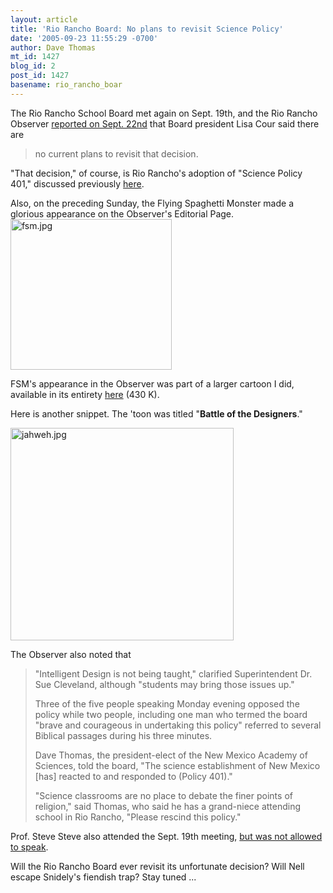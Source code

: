 ```yaml
---
layout: article
title: 'Rio Rancho Board: No plans to revisit Science Policy'
date: '2005-09-23 11:55:29 -0700'
author: Dave Thomas
mt_id: 1427
blog_id: 2
post_id: 1427
basename: rio_rancho_boar
---
```

The Rio Rancho School Board met again on Sept. 19th, and the Rio Rancho Observer [reported on Sept. 22nd](http://www.observer-online.com/articles/2005/09/22/news/story2.txt) that Board president Lisa Cour said there are 

> no current plans to revisit that decision.

"That decision," of course, is Rio Rancho's adoption of "Science Policy 401," discussed previously [here](/archives/2005/09/more-reaction-t.html).

Also, on the preceding Sunday, the Flying Spaghetti Monster made a glorious appearance on the Observer's Editorial Page.
<img src="http://www.pandasthumb.org/archives/new_mexico/fsm.jpg" alt="fsm.jpg" width="258" height="241" style="" />

FSM's appearance in the Observer was part of a larger cartoon I did, available in its entirety [here](http://www.nmsr.org/FSM_OBS4.JPG) (430 K).

Here is another snippet.  The 'toon was titled "**Battle of the Designers**."

<img src="http://www.pandasthumb.org/archives/new_mexico/jahweh.jpg" alt="jahweh.jpg" width="357" height="340" style="" />

The Observer also noted that 

> "Intelligent Design is not being taught," clarified Superintendent Dr. Sue Cleveland, although "students may bring those issues up."
> 
> Three of the five people speaking Monday evening opposed the policy while two people, including one man who termed the board "brave and courageous in undertaking this policy" referred to several Biblical passages during his three minutes.
> 
> Dave Thomas, the president-elect of the New Mexico Academy of Sciences, told the board, "The science establishment of New Mexico \[has\] reacted to and responded to (Policy 401)."
> 
> "Science classrooms are no place to debate the finer points of religion," said Thomas, who said he has a grand-niece attending school in Rio Rancho, "Please rescind this policy."

Prof. Steve Steve also attended the Sept. 19th meeting, [but was not allowed to speak](/archives/2005/09/steve-steve-arr.html).

Will the Rio Rancho Board ever revisit its unfortunate decision?  Will Nell escape Snidely's fiendish trap?  Stay tuned ...
